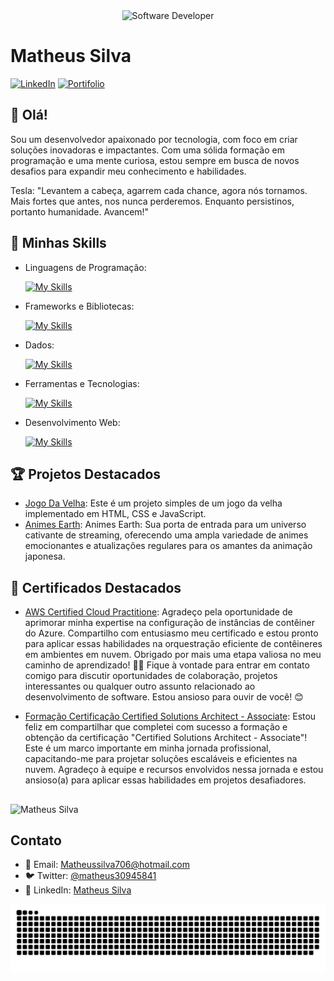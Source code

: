


<div align="center">
  <img src="https://media.istockphoto.com/id/1470350413/vector/software-developer-working-with-computers.jpg?s=612x612&w=0&k=20&c=rMDiFqhfe3PUzikjGeCuSl-x4YlXFCcnM_psO4MlOU0=" alt="Software Developer">
</div>

# Matheus Silva

[![LinkedIn](https://img.shields.io/badge/LinkedIn-Matheus-blue?logo=linkedin)](https://www.linkedin.com/in/matheus-gon%C3%A7alves-da-silva-260451187)
[![Portifolio](https://img.shields.io/badge/Website-Projetos-blue?logo=google-chrome)](https://www.cdevs.tech)

## 👋 Olá!

Sou um desenvolvedor apaixonado por tecnologia, com foco em criar soluções inovadoras e impactantes. Com uma sólida formação em programação e uma mente curiosa, estou sempre em busca de novos desafios para expandir meu conhecimento e habilidades.

Tesla: "Levantem a cabeça, agarrem cada chance, agora nós tornamos. Mais fortes que antes, nos nunca perderemos. Enquanto persistinos, portanto humanidade. Avancem!"

## 🚀 Minhas Skills

- Linguagens de Programação: 

    [![My Skills](https://skillicons.dev/icons?i=java,javascript,python)](https://skillicons.dev)
- Frameworks e Bibliotecas: 

    [![My Skills](https://skillicons.dev/icons?i=spring,react,django)](https://skillicons.dev)
- Dados: 

    [![My Skills](https://skillicons.dev/icons?i=mysql,mongo)](https://skillicons.dev)
- Ferramentas e Tecnologias: 

    [![My Skills](https://skillicons.dev/icons?i=git,github,visualstudio,eclipse)](https://skillicons.dev)
- Desenvolvimento Web:

    [![My Skills](https://skillicons.dev/icons?i=php,html,css)](https://skillicons.dev)

## 🏆 Projetos Destacados

- [Jogo Da Velha](https://github.com/matheussilvacydevs/Hash): Este é um projeto simples de um jogo da velha implementado em HTML, CSS e JavaScript.
- [Animes Earth](https://github.com/seu-matheussilvacydevs/animesearth): Animes Earth: Sua porta de entrada para um universo cativante de streaming, oferecendo uma ampla variedade de animes emocionantes e atualizações regulares para os amantes da animação japonesa.

## 💎 Certificados Destacados

- [AWS Certified Cloud Practitione](https://imgdb.net/14641): Agradeço pela oportunidade de aprimorar minha expertise na configuração de instâncias de contêiner do Azure. Compartilho com entusiasmo meu certificado e estou pronto para aplicar essas habilidades na orquestração eficiente de contêineres em ambientes em nuvem. Obrigado por mais uma etapa valiosa no meu caminho de aprendizado! 🐳🌐 
Fique à vontade para entrar em contato comigo para discutir oportunidades de colaboração, projetos interessantes ou qualquer outro assunto relacionado ao desenvolvimento de software. Estou ansioso para ouvir de você! 😊

- [Formação Certificação Certified Solutions Architect - Associate](https://imgdb.net/14642): Estou feliz em compartilhar que completei com sucesso a formação e obtenção da certificação "Certified Solutions Architect - Associate"! Este é um marco importante em minha jornada profissional, capacitando-me para projetar soluções escaláveis e eficientes na nuvem. Agradeço à equipe e recursos envolvidos nessa jornada e estou ansioso(a) para aplicar essas habilidades em projetos desafiadores. 

##

![Matheus Silva](https://github-readme-stats.vercel.app/api?username=matheussilvacydevs&show_icons=true&theme=merko)

## Contato
- 📧 Email: Matheussilva706@hotmail.com
- 🐦 Twitter: [@matheus30945841](https://twitter.com/matheus30945841)
- 💼 LinkedIn: [Matheus Silva](https://www.linkedin.com/in/matheus-gon%C3%A7alves-da-silva-260451187)


<picture>
  <source
    media="(prefers-color-scheme: dark)"
    srcset="https://raw.githubusercontent.com/GabrielVitorGL/GabrielVitorGL/output/github-contribution-grid-snake-dark.svg"
  />
  <source
    media="(prefers-color-scheme: light)"
    srcset="https://raw.githubusercontent.com/GabrielVitorGL/GabrielVitorGL/output/github-contribution-grid-snake.svg"
  />
  <img
    alt="github contribution grid snake animation"
    src="https://raw.githubusercontent.com/GabrielVitorGL/GabrielVitorGL/output/github-contribution-grid-snake.svg"
  />
</picture>
